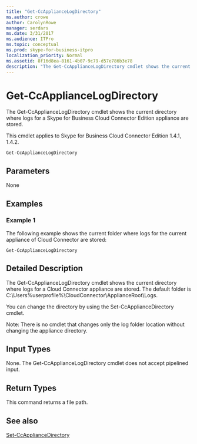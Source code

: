 ```yaml
---
title: "Get-CcApplianceLogDirectory"
ms.author: crowe
author: CarolynRowe
manager: serdars
ms.date: 3/31/2017
ms.audience: ITPro
ms.topic: conceptual
ms.prod: skype-for-business-itpro
localization_priority: Normal
ms.assetid: 8f16d8ea-8161-4b07-9c79-d57e786b3e78
description: "The Get-CcApplianceLogDirectory cmdlet shows the current directory where logs for a Skype for Business Cloud Connector Edition appliance are stored."
---
```


# Get-CcApplianceLogDirectory
 
The Get-CcApplianceLogDirectory cmdlet shows the current directory where logs for a Skype for Business Cloud Connector Edition appliance are stored.
  
This cmdlet applies to Skype for Business Cloud Connector Edition 1.4.1, 1.4.2.
  
```
Get-CcApplianceLogDirectory
```

## Parameters

None
  
## Examples
<a name="Examples"> </a>

### Example 1

The following example shows the current folder where logs for the current appliance of Cloud Connector are stored:
  
```
Get-CcApplianceLogDirectory
```

## Detailed Description
<a name="DetailedDescription"> </a>

The Get-CcApplianceLogDirectory cmdlet shows the current directory where logs for a Cloud Connector appliance are stored. The default folder is C:\Users\%userprofile%\CloudConnector\ApplianceRoot\Logs. 
  
You can change the directory by using the Set-CcApplianceDirectory cmdlet. 
  
Note: There is no cmdlet that changes only the log folder location without changing the appliance directory.
  
## Input Types
<a name="InputTypes"> </a>

None. The Get-CcApplianceLogDirectory cmdlet does not accept pipelined input.
  
## Return Types
<a name="ReturnTypes"> </a>

This command returns a file path.
  
## See also
<a name="ReturnTypes"> </a>

[Set-CcApplianceDirectory](set-ccappliancedirectory.md)
  

